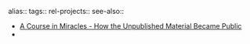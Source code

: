 alias::
tags::
rel-projects::
see-also::
- [A Course in Miracles - How the Unpublished Material Became Public](https://facim.org/foundation-course-miracles/history-of-the-manuscripts/unpublished-material/)
-
